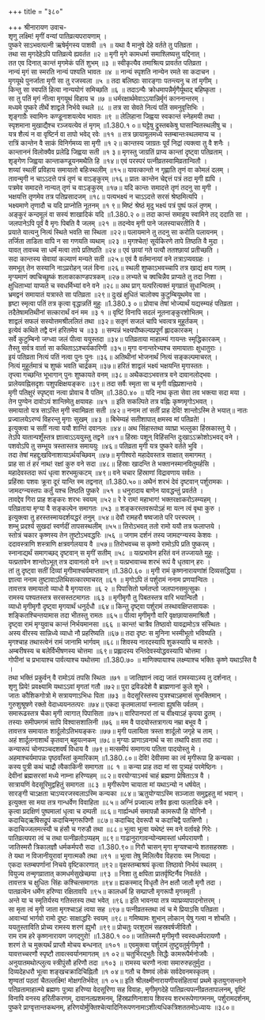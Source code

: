 +++
title = "३८०"

+++
श्रीनारायण उवाच-  
शृणु लक्ष्मि! मृगीं वन्यां पातिव्रत्यपरायणाम् ।  
पुष्करे साऽभवत्पत्नी ऋषेर्मृगस्य पाशवी ॥१ ॥
यथा वै मानुषे देहे वर्तते तु पतिव्रता ।  
तथा सा मृगदेहेऽपि पातिव्रत्ये ह्यवर्तत ॥२ ॥
मृगी मृगे कामधर्मा समाश्लिष्यत्तु यद्दिनात् ।  
तत एव दिनात् कान्तं मृगमेकं पतिं शुभम् ॥३ ॥
स्वीकृत्यैव तमाश्रित्य प्रावर्तत पतिव्रता ।  
नान्यं मृगं सा स्मरति नान्यं पश्यति भावतः ॥४ ॥
नान्यं स्पृशति नान्येन रमते सा कदाचन ।  
मृगयूथे पुनर्जाता मृगी सा तु रजस्वला ॥५ ॥
तदा बलिष्ठाः सारङ्गाः पतन्त्यनु च तां मृगीम् ।  
किन्तु सा स्वपतिं हित्वा नान्ययोगं समिच्छति ॥६ ॥
तदाऽन्यैः क्रोधमापन्नैर्मृगैर्यूथाद् बहिष्कृता ।  
सा तु पतिं मृगं नीत्वा मृगयूथं विहाय च ॥७ ॥
धर्मरक्षार्थमेवाऽऽयान्निर्मृगं काननान्तरम् ।  
मध्यमे पुष्करे तीर्थे शाद्वले निर्भये स्थले ॥८ ॥
तत्र सा सेवते नित्यं पतिं समनुवृत्तिभिः ।  
शृङ्गाग्रैः स्वामिनः कण्डूनाशयत्येव भावतः ॥९ ॥
लेलिहाना जिह्वया स्वकान्तं स्नेहमयी तथा ।  
स्पृशमाना मुखाद्यैश्च रञ्जयत्येव तं मृगम् ॥1.380.१ ०॥
घट्टेषु द्रुस्तबकेषु घासान्वितस्थलीषु च ।  
यत्र शैत्यं न वा वृष्टिर्न वा तापो भवेद् रवेः ॥११ ॥
तत्र छायामूलमध्ये स्तम्बान्तःस्थलमाप्य च ।  
रात्रिं कान्तेन वै साकं विनिर्गमय्य सा मृगी ॥१ २॥
कान्तस्य जाग्रतः पूर्वं निद्रां त्यक्त्वा तु वै शनैः ।  
कान्ताननं विलोक्यैव प्रलेढि जिह्वया सती ॥१ ३॥
मृगस्तु जाग्रतिं प्राप्य कान्तां दृष्ट्वा पतिव्रताम् ।  
शृङ्गेण जिह्वया कान्ताकण्डूयनमथैति हि ॥१४॥
एवं परस्परं पत्नीव्रतस्वामिव्रतान्वितौ ।  
शय्यां स्थलीं प्रविहाय समायातो बहिःस्थलीम् ॥१५॥
यावत्कान्तो न गृह्णाति तृणं वा कोमलं दलम् ।  
तावन्मृगी न चाऽऽदत्ते पत्रं तृणं च वाऽङ्कुरम् ॥१६॥
प्रातः कान्तेन चेद्दत्तं पत्रं तदा मृगी ह्यपि ।  
पत्रमेव समादत्ते नान्यत् तृणं च वाऽङ्कुरम् ॥१७॥
यदि कान्तः समादत्ते तृणं तदनु सा मृगी ।  
भक्षयत्ति तृणमेव तत्र पतिप्रसादजम् ॥१८॥
पत्यभक्ष्यं न चाऽऽदत्ते सरसं श्रेष्ठमित्यपि ।  
भक्ष्यमाणे तृणादौ च यदि प्राप्नोति नूतनम् ॥१ ९॥
मिष्टं श्रेष्ठं मृदु भक्ष्यं पत्रं पुष्पं फलं तृणम् ।  
अङ्कुरं कन्दमूलं वा सस्यं शाखादिकं यदि ॥1.380.२ ०॥
तदा कान्तं समाहूय स्वामिने तद् ददाति सा ।  
जलपानेऽपि पूर्वं वै मृगः पिबति वै जलम् ॥२१ ॥
तदन्वेव मृगी पाने जलस्याचरतीति वै ।  
प्रयाते यात्यनु नित्यं स्थिते भवति सा स्थिता ॥२२॥
पलायमाने तु तदनु सा करोति पलायनम् ।  
तर्जिता ताडिता वापि न सा गणयति व्यथाम् ॥२३ ॥
मृगश्चेत्! सूर्यकिरणे तापे तिष्ठति वै मुदा ।  
यावत् तावच्च सा धर्मं मत्वा तापे प्रतिष्ठति ॥२४॥
एवं छायां गते पत्यौ ततश्छायां प्रतीच्छति ।  
सदा कान्तस्य सेवायां कल्याणं मन्यते सती ॥२५॥
एवं वै वर्तमानायां वने तत्राऽप्यवग्रहः ।  
समभूत् तेन सस्यानि नाऽप्ररोहन् जलं विना ॥२६॥
स्थली शुष्काऽभवच्चापि तत्र खाद्यं क्षय गतम् ।  
मृग्यमाणं क्वचिच्छुष्कं शलाकाकाण्डपत्रकम् ॥२७॥
लभ्यते च क्वचिन्नैव प्राप्यते तु तदा निशा ।  
क्षुधिताभ्यां याप्यते च स्वधर्मिभ्यां वने वने ॥२८॥
अथ प्राग् यत्परित्यक्तं मृगव्रातं सुधान्वितम् ।  
भ्रमद्वनं समायातं यत्रास्ते सा पतिव्रता ॥२९॥
दुःखं क्षुधितं चालोक्य कुटुम्बियूथमेव सा ।  
हृष्टा स्मृत्वा पतिं तत्र कृत्वा वृद्धान्नतिं मुहुः ॥1.380.३ ०॥
प्रोवाच तेषां भोज्यार्थं यद्यस्म्यहं पतिव्रता ।  
तदैतेषामतिथीनां सत्कारार्थं वनं मम ॥३ १ ॥
वृष्टिं विनापि सदलं नूतनाङ्कुरशोभितम् ।  
शाद्वलं सफलं सस्योत्तमश्रीललितं तथा ॥३२॥
सतृणं सजलं चापि भवत्वत्र मुहूर्तकम् ।  
इत्येवं कथिते तद्वै वनं हरितमेव च ॥३३ ॥
सम्पन्नं भक्ष्यपौष्कल्यप्रपूर्णं ह्लादकारकम् ।  
सर्वे कुटुम्बिनो जग्ध्वा जलं पीत्वा ययुस्तदा ॥३४॥
पतिव्रताया माहात्म्यं गायन्तः स्मृद्धिकारकम् ।  
तैस्तु सर्वत्र वार्ता सा कथिताऽऽश्चर्यकारिणी ॥३५॥
मृगा वनान्तरेभ्यश्च समायाताः क्षुधातुराः ।  
इयं पतिव्रता नित्यं पतिं नत्वा पुनः पुनः ॥३६॥
अतिथीनां भोजनार्थं नित्यं सङ्कल्पमाचरत् ।  
नित्यं मुहूर्तमात्रं च शुष्कं भवति चार्द्रकम् ॥३७॥
हरितं शाद्वलं भक्ष्यं भक्षयन्ति मृगास्ततः ।  
तृप्त्वा गच्छन्ति भूभागान् पुनः शुष्कायते वनम् ॥३८॥
अथैकदाऽभवत्तत्र वने दावानलोद्भवः ।  
प्रालेयवह्निसदृशः पशुपक्षिक्षयङ्करः ॥३९॥
तदा सर्वैः स्मृता सा च मृगी वह्निप्रशान्तये ।  
मृगी पतिक्षुरं स्पृष्ट्वा नत्वा प्रोवाच वै पतिम् ॥1.380.४० ॥
यदि नाथ कृता सेवा तव भक्त्या सदा मया ।  
तेन पुण्येन दावोऽयं शान्तिमेतु क्षयावहः ॥४१ ॥
इति सकल्पिते तत्र वह्निः कृष्णमृगोऽभवत् ।  
समायातो यत्र साऽस्ति मृगी स्वामिव्रता सती ॥४२॥
ननाम तां सतीं प्राह देवि! शान्तोऽस्मि ते भयात्॥
नातः प्रज्वालयेऽरण्यं विहरन्तु मृगाः सुखम् ॥४३ ॥
बिभेम्यहं सतीशापात् क्षमस्व मां पतिव्रते! ।  
इत्युक्त्वा च सतीं नत्वा ययौ शान्तिं दवानलः ॥४४॥
अथ सिंहास्तथा व्याघ्रा भल्लुका हिंस्रकास्तु ये ।  
तेऽपि यातान्पशूँस्तत्र ज्ञात्वाऽऽययुस्तु तद्वने ॥४१॥
हिंस्राः पशून् विहिंसन्ति दुःखाऽऽक्रोशोऽभवद् वने ।  
पशवोऽपि तु सम्भूय त्रस्तास्तत्र समाययुः ॥४६॥
पतिव्रता मृगी यत्र पुष्करे वर्तते भुवि ।  
तदा तेषां महद्दुःखविनाशायाऽर्थयच्छिवम् ॥४७॥
मृगीश्वरो महादेवस्तत्र साक्षात् समागमत् ।  
प्राह सा तं हरं नाथ! रक्षां कुरु वने सदा ॥४८॥
हिंस्राः खादन्ति ते भक्तानस्मानवितुमर्हसि ।  
महादेवस्तदा रूपं धृत्वा शरभमुत्कटम् ॥४९॥
वने चचार हिंस्राणां विद्रावणाय सर्वतः ।  
प्रहिंस्राः पशवः क्रूरा दूरं यान्ति स्म तद्वनात् ॥1.380.५०॥
अथैनं शरभं देवं दृष्टवान् पर्शुरामकः ।  
जामदग्न्यस्तपः कर्तुं यश्च तिष्ठति पुष्करे ॥५१ ॥
धनुरादाय बाणेन यावद्धन्तुं प्रवर्तते ।  
तावद्देव गिरा प्राह शङ्करः शरभः स्वयम् ॥५२॥
रे रे राम! महाभाग! भक्तरक्षाकरोऽस्म्यहम् ।  
पतिव्रताया मृग्या वै सङ्कल्पेन समागतः ॥५३ ॥
शङ्करस्तवरूपोऽहं मा यत्न त्वं वृथा कुरु ।  
इत्युक्त्वा तु हरस्तस्मायदर्शयद्धरं तनुम् ॥५४॥
देवौ रामहरौ षष्वजाते परि परस्परम् ।  
शम्भु प्रदर्श्य सुखदां स्वर्णदीं तापसस्थलीम् ॥५५॥
तिरोऽभवत् ततो रामो ययौ तत्र फलाप्तये ।  
स्तोत्रं चकार कृष्णस्य तेन तुष्टोऽभवद्धरिः ॥५६ ॥
जगाम दर्शनं तस्य जामदग्न्यस्य केशवः ।  
ददावस्त्राणि शस्त्राणि क्षत्रवर्गलयाय वै ॥५७॥
तिरोभवच्च स कृष्णो रामोऽपि प्रति पुष्करम् ।  
स्नानाद्यर्थं समागच्छद् दृष्टवान् स मृगीं सतीम् ॥५८ ॥
यत्प्रभावेन हरितं वनं तज्जायते मुहुः ।  
यत्प्रतापेन शान्तोऽभूत् तत्र दावानलो वने ॥५९॥
यत्प्रभावाच्च शरभं रूपं वै धृतवान् हरः ।  
तां तु दृष्ट्वा सतीं दिव्यां मृगीमाश्चर्यमाप्तवान् ॥1.380.६० ॥
मृगी रामं कृष्णनारायणांशं दिव्यसद्धिया ।  
ज्ञात्वा ननाम तुष्टावाऽतिथिसत्कारमाचरत् ॥६१ ॥
मृगोऽपि तं पर्शुरामं ननाम प्रणयान्वितः ।  
तावत्तत्र समायातो व्याधो वै मृगयारतः ॥६ २ ॥
पिपासितो घर्मतप्तो जलपानसमुत्सुकः ।  
रामस्य पश्यतस्तत्र सरसस्तटमागतः ॥६३ ॥
मृगीमृगौ तु पिबतस्तत्र वारि भयान्वितौ ।  
व्याधो मृगीमृगौ दृष्ट्वा मृगयार्थं धनुर्दधौ ॥६४॥
किन्तु दृष्ट्वा पर्शुरामं तस्थावक्षिप्तसायकः ।  
शङ्कितश्चिन्तयामास तदा भीतस्तु रामतः ॥६५॥
पीत्वा मृगीमृगौ वारि वृक्षछायासमाश्रितौ ।  
दृष्ट्वा रामं मृग्युवाच कान्तं निर्भयमानसा ॥६६ ॥
कान्त! चात्रैव तिष्ठावो यावद्रामोऽत्र संस्थितः ।  
अस्य वीरस्य सान्निध्ये व्याधो नौ प्रहरिष्यति ॥६७॥
तदा दृष्टः स मुनिना भस्मीभूतो भविष्यति ।  
मृगश्चाह तथास्त्वेनं रामं जानामि भार्गवम् ॥६८॥
शिवस्य नारदस्यापि शुकस्यापि च मारुतेः ।  
अम्बरीषस्य च बलेर्विभीषणस्य चोत्तमा ॥६९॥
प्रह्लादस्य रन्तिदेवस्योद्धवस्यापि चोत्तमा ।  
गोपीनां च प्रभायाश्च पार्वत्याश्च यथोत्तमा ॥1.380.७० ॥
माणिक्यायाश्च लक्ष्म्याश्च भक्तिः कृष्णे यथाऽस्ति वै ।  
तथा भक्तिं प्रकुर्वन् वै रामोऽयं तपसि स्थितः ॥७१ ॥
जातिज्ञानं त्वद्य जातं रामस्याऽस्य तु दर्शनात् ।  
शृणु प्रिये! प्रवक्ष्यामि यथाऽऽवां मृगतां गतौ ॥७२॥
पुरा द्रविडदेशे वै ब्राह्मणानां कुले शुभे ।  
जातः कौशिकगोत्रो मे सत्रायणाऽभिधः पिता ॥७३ ॥
वेदसूरिस्तस्य पुत्रश्चाऽहमासं सुभक्तिमान् ।  
गुरुशुश्रूषणे रक्तो वेदाध्ययनतत्परः ॥७४॥
एकदा कृतमालायां स्नात्वा ह्युषसि पर्वतम् ।  
समारूढस्तत्र चैका मृगी त्वागात् पिपासिता ॥७५॥
वारिपानपरां तां च वीक्ष्याऽहं कृपया द्रुतम् ।  
तस्याः समीपमगमं सापि विश्वासशालिनी ॥७६ ॥
मम वै पादयोस्तत्रागत्य नम्रा बभूव वै ।  
तावत्तत्र समायातः शार्दूलोऽतिभयङ्करः ॥७७॥
मृगी पलायिता त्रस्ता शार्दूलो जगृहे च ताम् ।  
अहं शार्दूलनाशार्थं कृतवान् बहुयत्नकम् ॥७८॥
मृग्याः प्राणाऽवनार्थ च सा तथापि क्षता तदा ।  
कन्यारूपं चोनपञ्चदशवर्षं विधाय वै ॥७९॥
मत्समीपं समागत्य पतिता पादयोस्तु मे ।  
अहमाश्चर्यमापन्नः पृष्ठवाँस्तां कुमारिकाम् ॥1.380.८०॥
देवि! देवीसमा का त्वं मृगीरूपा हि कन्यका ।  
कस्य पुत्री कथं चाद्रौ त्वैकाकिनी समागता ॥८ १ ॥
कन्या प्राह तदा मां सा पुत्र्यहं परमेष्ठिनः ।  
देवीनां ब्रह्मसरसां मध्ये नाम्ना हरिण्यहम् ॥८२॥
वरयोग्याऽभवं चाहं ब्रह्मणा प्रेषिताऽत्र वै ।  
सात्रायणिं वेदसूरिमुद्वहितुं समागता ॥८३ ॥
मृगीरूपेण चायाता मां यथाऽन्यो न धर्षयेत् ।  
सारङ्गी चाऽक्षता चाऽप्यरजस्वलाऽस्मि कन्यका ॥८४॥
ऋतुयोग्याऽस्मि सञ्जाता समुद्वहतु मां भवान् ।  
इत्युक्ता सा मया तत्र गान्धर्वेण विवाहिता ॥८५॥
अग्निं प्रज्वाल्य तत्रैव हृत्वा फलादिकं वने ।  
कृत्वा प्रदक्षिणं पुष्पमालां धृत्वा च दम्पती ॥८६॥
गार्ह्यन्धर्म समापन्नौ कामरूपौ हि योगिनौ ।  
कदाचिद्ऋषिसद्रूपं कदाचिन्मृगरूपिणौ ॥८७॥
कदाचिद् देवरूपौ च कदाचिद्वै पतत्त्रिणौ ।  
कदाचिज्जलमत्स्यौ च हंसौ च गरुडौ तथा ॥८८॥
भूत्वा भूत्वा यथेष्टं स्म वने वर्तावहे गिरेः ।  
पातिव्रत्यपरा त्वं च तथा पत्नीव्रतोऽप्यहम् ॥८९॥
गाढानुरागावन्योन्यमास्तां धर्मपरायणौ ।  
जातिस्मरौ त्रिकालज्ञौ धर्मकर्मपरौ सदा ॥1.380.९०॥
गिरौ चासन् मृगा मृग्यश्चान्ये शतसहस्रशः ।  
ते यथा न विजानीयुरावां मृगात्मकौ तथा ॥९१ ॥
भूत्वा तेषु मिलित्वैव विहरावः स्म नित्यदा ।  
एकदा स्तम्बपर्णानां निचये वृष्टिकारणात् ॥९२॥
वृक्षस्तम्बाश्रयं कृत्वा तिष्ठावो निर्भयं स्थलम् ।  
वियुज्य तन्मृगव्रातात् कामधर्मसुखेच्छया ॥९३ ॥
निशा तु क्षपिता प्रातर्वृष्टिर्नैव निवर्तते ।  
तावत्तत्र च क्षुधितः सिंहः कश्चित्समागतः ॥९४॥
ह्यकस्माद् विधृतौ तेन क्षतौ जातौ मृगौ तदा ।  
पातव्रत्येन धर्मेण हरिण्या रक्षितावपि ॥९५॥
कालधर्मं हि सम्प्राप्तौ मृगरूपौ मृगस्मृती ।  
अन्ते या च स्मृतिर्यस्य गतिस्तस्य तथा भवेत् ॥९६॥
इति भावनया तत्र व्याघ्रव्यापादनोत्तरम् ।  
सा मृता त्वं मृगी जाता मृगश्चाऽहं त्वया सह ॥९७॥
पत्नीव्रतस्तथा त्वं च मे प्रियाऽसि पतिव्रता ।  
आवाभ्यां भार्गवो रामो दुष्टः साक्षाद्धरिः स्वयम् ॥९८॥
गमिष्यामः शुभान् लोकान् येषु गत्वा न शोचति ।  
ययतुस्ताविति प्रोच्य रामस्य शरणं ह्युभौ ॥९९॥
प्रोचतुः परशुरामं सहस्रवर्षजीवितौ ।  
राम राम हरे कृष्णनारायण जगद्गुरो! ॥1.380.१ ००॥
जातिस्मरौ मृगीमृगौ स्वस्वधर्मपरायणौ ।  
शरणं ते च मुक्त्यर्थं प्राप्तौ मोचय बन्धनात् ॥१०१ ॥
एवमुक्त्वा पर्शुरामं तुष्टुवतुर्मृगीमृगौ ।  
यावत्तच्चरणौ स्पृष्टौ तावत्स्वर्यानमागतम् ॥१ ०२॥
चतुर्भिरद्भुतैः सिद्धैः कामरूपैर्मनोजवैः ।  
अनुयातमथोत्प्लुत्य स्त्रीपुंसौ हरिणौ तदा ॥१०३ ॥
रामस्य चरणौ नत्वा समारुरुहतुर्मुदा ।  
दिव्यदेहधरौ भूत्वा शङ्खचक्रादिचिह्नितौ ॥१ ०४॥
गतौ च वैष्णवं लोकं सर्वदेवनमस्कृतम् ।  
शृण्वतां पठतां चैतल्लक्ष्मि! मोक्षगतिर्भवेत् ॥१ ०५॥
इति श्रीलक्ष्मीनारायणीयसंहितायां प्रथमे कृतयुगसन्ताने पतिव्रतामाहात्म्ये ब्रह्मणः पुत्र्या हरिण्या वेदसूरिणा सह विवाहः, मृगीमृगदेहे पातिव्रत्यपत्नीव्रततापालनम्, वृष्टिं विनापि वनस्य हरितीकरणम्, दावानलप्रशमनम्, हिंस्रप्राणिनाशाय शिवस्य शरभरूपेणागमनम्, पर्शुरामदर्शनम्, पुष्करे प्राग्वृत्तान्तकथनम्, हरिणयोर्मुक्तिश्चेत्यादिनिरूपणनामाऽशीत्यधिकत्रिशततमोऽध्यायः ॥३८०॥
    
